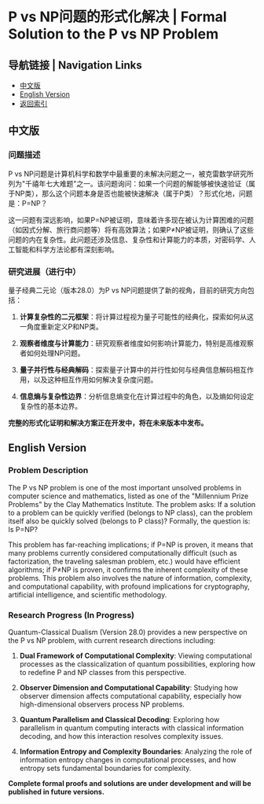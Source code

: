 # P vs NP问题的形式化解决 | Formal Solution to the P vs NP Problem

## 导航链接 | Navigation Links
- [中文版](#中文版)
- [English Version](#english-version)
- [返回索引](README.md)

## 中文版

### 问题描述

P vs NP问题是计算机科学和数学中最重要的未解决问题之一，被克雷数学研究所列为"千禧年七大难题"之一。该问题询问：如果一个问题的解能够被快速验证（属于NP类），那么这个问题本身是否也能被快速解决（属于P类）？形式化地，问题是：P=NP？

这一问题有深远影响，如果P=NP被证明，意味着许多现在被认为计算困难的问题（如因式分解、旅行商问题等）将有高效算法；如果P≠NP被证明，则确认了这些问题的内在复杂性。此问题还涉及信息、复杂性和计算能力的本质，对密码学、人工智能和科学方法论都有深刻影响。

### 研究进展（进行中）

量子经典二元论（版本28.0）为P vs NP问题提供了新的视角，目前的研究方向包括：

1. **计算复杂性的二元框架**：将计算过程视为量子可能性的经典化，探索如何从这一角度重新定义P和NP类。

2. **观察者维度与计算能力**：研究观察者维度如何影响计算能力，特别是高维观察者如何处理NP问题。

3. **量子并行性与经典解码**：探索量子计算中的并行性如何与经典信息解码相互作用，以及这种相互作用如何解决复杂度问题。

4. **信息熵与复杂性边界**：分析信息熵变化在计算过程中的角色，以及熵如何设定复杂性的基本边界。

**完整的形式化证明和解决方案正在开发中，将在未来版本中发布。**

## English Version

### Problem Description

The P vs NP problem is one of the most important unsolved problems in computer science and mathematics, listed as one of the "Millennium Prize Problems" by the Clay Mathematics Institute. The problem asks: If a solution to a problem can be quickly verified (belongs to NP class), can the problem itself also be quickly solved (belongs to P class)? Formally, the question is: Is P=NP?

This problem has far-reaching implications; if P=NP is proven, it means that many problems currently considered computationally difficult (such as factorization, the traveling salesman problem, etc.) would have efficient algorithms; if P≠NP is proven, it confirms the inherent complexity of these problems. This problem also involves the nature of information, complexity, and computational capability, with profound implications for cryptography, artificial intelligence, and scientific methodology.

### Research Progress (In Progress)

Quantum-Classical Dualism (Version 28.0) provides a new perspective on the P vs NP problem, with current research directions including:

1. **Dual Framework of Computational Complexity**: Viewing computational processes as the classicalization of quantum possibilities, exploring how to redefine P and NP classes from this perspective.

2. **Observer Dimension and Computational Capability**: Studying how observer dimension affects computational capability, especially how high-dimensional observers process NP problems.

3. **Quantum Parallelism and Classical Decoding**: Exploring how parallelism in quantum computing interacts with classical information decoding, and how this interaction resolves complexity issues.

4. **Information Entropy and Complexity Boundaries**: Analyzing the role of information entropy changes in computational processes, and how entropy sets fundamental boundaries for complexity.

**Complete formal proofs and solutions are under development and will be published in future versions.**